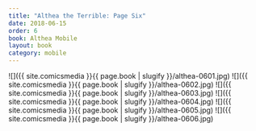 ```yaml
---
title: "Althea the Terrible: Page Six"
date: 2018-06-15
order: 6
book: Althea Mobile
layout: book
category: mobile
---
```

![]({{ site.comicsmedia }}{{ page.book | slugify }}/althea-0601.jpg)
![]({{ site.comicsmedia }}{{ page.book | slugify }}/althea-0602.jpg)
![]({{ site.comicsmedia }}{{ page.book | slugify }}/althea-0603.jpg)
![]({{ site.comicsmedia }}{{ page.book | slugify }}/althea-0604.jpg)
![]({{ site.comicsmedia }}{{ page.book | slugify }}/althea-0605.jpg)
![]({{ site.comicsmedia }}{{ page.book | slugify }}/althea-0606.jpg)
